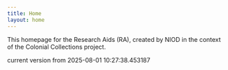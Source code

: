 ```yaml
---
title: Home
layout: home
---
```


This homepage for the Research Aids (RA), created by NIOD in the context of the Colonial Collections project. 


current version from 2025-08-01 10:27:38.453187